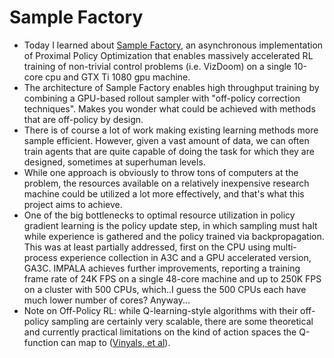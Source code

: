 # Sample Factory

- Today I learned about [Sample Factory](https://sites.google.com/view/sample-factory), an asynchronous implementation of Proximal Policy Optimization that enables massively accelerated RL training of non-trivial control problems (i.e. VizDoom) on a single 10-core cpu and GTX Ti 1080 gpu machine.
- The architecture of Sample Factory enables high throughput training by combining a GPU-based rollout sampler with "off-policy correction techniques". Makes you wonder what could be achieved with methods that are off-policy by design.
- There is of course a lot of work making existing learning methods more sample efficient. However, given a vast amount of data, we can often train agents that are quite capable of doing the task for which they are designed, sometimes at superhuman levels.
- While one approach is obviously to throw tons of computers at the problem, the resources available on a relatively inexpensive research machine could be utilized a lot more effectively, and that's what this project aims to achieve.
- One of the big bottlenecks to optimal resource utilization in policy gradient learning is the policy update step, in which sampling must halt while experience is gathered and the policy trained via backpropagation. This was at least partially addressed, first on the CPU using multi-process experience collection in A3C and a GPU accelerated version, GA3C. IMPALA achieves further improvements, reporting a training frame rate of 24K FPS on a single 48-core machine and up to 250K FPS on a cluster with 500 CPUs, which..I guess the 500 CPUs each have much lower number of cores? Anyway...
- Note on Off-Policy RL: while Q-learning-style algorithms with their off-policy sampling are certainly very scalable, there are some theoretical and currently practical limitations on the kind of action spaces the Q-function can map to ([Vinyals, et al](https://www.nature.com/articles/s41586-019-1724-z)).


